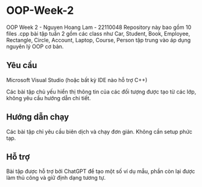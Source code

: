 # OOP-Week-2
OOP Week 2 - Nguyen Hoang Lam - 22110048
Repository này bao gồm 10 files .cpp bài tập tuần 2 gồm các class như Car, Student, Book, Employee, Rectangle, Circle, Account, Laptop, Course, Person tập trung vào áp dụng nguyên lý OOP cơ bản.

## Yêu cầu
Microsoft Visual Studio (hoặc bất kỳ IDE nào hỗ trợ C++)

Các bài tập chủ yếu hiển thị thông tin của các đối tượng được tạo từ các lớp, không yêu cầu hướng dẫn chi tiết.

## Hướng dẫn chạy
Các bài tập chỉ yêu cầu biên dịch và chạy đơn giản. Không cần setup phức tạp.

## Hỗ trợ
Bài tập được hỗ trợ bởi ChatGPT để tạo một số ví dụ mẫu, phần còn lại được làm thủ công và giữ định dạng tương tự.
